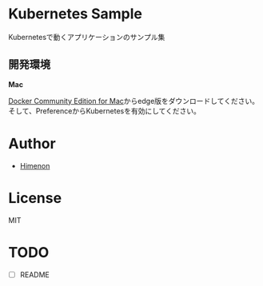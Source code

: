 # Kubernetes Sample

Kubernetesで動くアプリケーションのサンプル集

## 開発環境

**Mac**

[Docker Community Edition for Mac](https://store.docker.com/editions/community/docker-ce-desktop-mac?tab=description)からedge版をダウンロードしてください。
そして、PreferenceからKubernetesを有効にしてください。

# Author

- [Himenon](https://github.com/Himenon)

# License

MIT


# TODO

- [ ] README